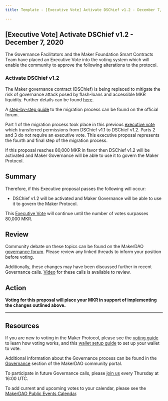 ```yaml
---
title: Template - [Executive Vote] Activate DSChief v1.2 - December 7, 2020

---
```

## [Executive Vote] Activate DSChief v1.2 - December 7, 2020

The Governance Facilitators and the Maker Foundation Smart Contracts Team have placed an Executive Vote into the voting system which will enable the community to approve the following alterations to the protocol.

### Activate DSChief v1.2

The Maker governance contract (DSChief) is being replaced to mitigate the risk of governance attack posed by flash-loans and accessible MKR liquidity. Further details can be found [here](https://forum.makerdao.com/t/dschief-1-2-flash-loan-protection-for-maker-governance/5115).

A [step-by-step guide](https://forum.makerdao.com/t/dschief-v1-2-migration-steps/5412) to the migration process can be found on the official forum.

Part 1 of the migration process took place in this previous [executive vote](https://vote.makerdao.com/executive/migrate-to-dschief-v1-2?network=mainnet#proposal-detail) which transferred permissions from DSChief v1.1 to DSChief v1.2. Parts 2 and 3 do not require an executive vote. This executive proposal represents the fourth and final step of the migration process.

If this proposal reaches 80,000 MKR in favor then DSChief v1.2 will be activated and Maker Governance will be able to use it to govern the Maker Protocol. 

## Summary

Therefore, if this Executive proposal passes the following will occur:
- DSChief v1.2 will be activated and Maker Governance will be able to use it to govern the Maker Protocol.

This [Executive Vote](https://community-development.makerdao.com/en/learn/governance/on-chain-gov) will continue until the number of votes surpasses 80,000 MKR.

## Review

Community debate on these topics can be found on the MakerDAO [governance forum](https://forum.makerdao.com/). Please review any linked threads to inform your position before voting.

Additionally, these changes may have been discussed further in recent Governance calls. [Video](https://www.youtube.com/playlist?list=PLLzkWCj8ywWNq5-90-Id6VPSsrk4OWVan) for these calls is available to review.

## Action

**Voting for this proposal will place your MKR in support of implementing the changes outlined above.**

---

## Resources

If you are new to voting in the Maker Protocol, please see the [voting guide](https://community-development.makerdao.com/en/learn/governance/how-voting-works/) to learn how voting works, and this [wallet setup guide](https://community-development.makerdao.com/en/learn/governance/voting-setup/) to set up your wallet to vote.

Additional information about the Governance process can be found in the [Governance](https://community-development.makerdao.com/en/learn/governance) section of the MakerDAO community portal.

To participate in future Governance calls, please [join us](https://github.com/makerdao/community/tree/master/governance/governance-and-risk-meetings) every Thursday at 16:00 UTC.

To add current and upcoming votes to your calendar, please see the [MakerDAO Public Events Calendar](https://calendar.google.com/calendar/embed?src=makerdao.com_3efhm2ghipksegl009ktniomdk%40group.calendar.google.com&ctz=UTC&mode=week&showCalendars=0&showPrint=0).
